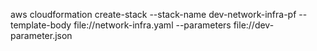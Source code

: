 aws cloudformation create-stack --stack-name dev-network-infra-pf --template-body file://network-infra.yaml --parameters file://dev-parameter.json